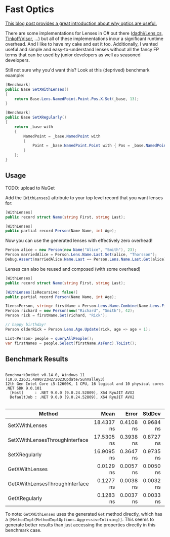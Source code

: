 # Fast Optics

[This blog post provides a great introduction about why optics are useful.](https://medium.com/@heytherewill/functional-programming-optics-in-net-7e1998bfb47e)

There are some implementations for Lenses in C# out there ([dadhi/Lens.cs](https://gist.github.com/dadhi/3db1ed45a60bceaa16d051ee9a4ab1b7), [Tinkoff/Visor](https://github.com/Tinkoff/Visor), ...) but all of these implementations incur a significant runtime overhead.
And I like to have my cake and eat it too. Additionally, I wanted useful and simple and easy-to-understand lenses without all the fancy FP terms that can be used by junior developers as well as seasoned developers.

Still not sure why you'd want this? Look at this (deprived) benchmark example:

```cs
[Benchmark]
public Base SetXWithLenses()
{
    return Base.Lens.NamedPoint.Point.Pos.X.Set(_base, 13);
}

[Benchmark]
public Base SetXRegularly()
{
    return _base with
    {
        NamedPoint = _base.NamedPoint with
        {
            Point = _base.NamedPoint.Point with { Pos = _base.NamedPoint.Point.Pos with { X = 13 } }
        }
    };
}
```

## Usage

TODO: upload to NuGet

Add the `[WithLenses]` attribute to your top level record that you want lenses for:

```cs
[WithLenses]
public record struct Name(string First, string Last);

[WithLenses]
public partial record Person(Name Name, int Age);
```

Now you can use the generated lenses with effectively zero overhead!

```cs
Person alice = new Person(new Name("Alice", "Smith"), 23);
Person marriedAlice = Person.Lens.Name.Last.Set(alice, "Thorsson");
Debug.Assert(marriedAlice.Name.Last == Person.Lens.Name.Last.Get(alice));
```

Lenses can also be reused and composed (with some overhead)

```cs
[WithLenses]
public record struct Name(string First, string Last);

[WithLenses(isRecursive: false)]
public partial record Person(Name Name, int Age);

ILens<Person, string> firstName = Person.Lens.Name.Combine(Name.Lens.First);
Person richard = new Person(new("Richard", "Smith"), 42);
Person rick = firstName.Set(richard, "Rick");

// happy birthday!
Person olderRick = Person.Lens.Age.Update(rick, age => age + 1);

List<Person> people = queryAllPeople();
var firstNames = people.Select(firstName.AsFunc).ToList();
```

## Benchmark Results

```

BenchmarkDotNet v0.14.0, Windows 11 (10.0.22631.4890/23H2/2023Update/SunValley3)
12th Gen Intel Core i5-12600K, 1 CPU, 16 logical and 10 physical cores
.NET SDK 9.0.101
  [Host]     : .NET 9.0.0 (9.0.24.52809), X64 RyuJIT AVX2
  DefaultJob : .NET 9.0.0 (9.0.24.52809), X64 RyuJIT AVX2


```
| Method                         | Mean       | Error     | StdDev    | Median     |
|------------------------------- |-----------:|----------:|----------:|-----------:|
| SetXWithLenses                 | 18.4337 ns | 0.4108 ns | 0.9684 ns | 18.2913 ns |
| SetXWithLensesThroughInterface | 17.5305 ns | 0.3938 ns | 0.8727 ns | 17.3956 ns |
| SetXRegularly                  | 16.9095 ns | 0.3647 ns | 0.9735 ns | 16.5907 ns |
| GetXWithLenses                 |  0.0129 ns | 0.0057 ns | 0.0050 ns |  0.0146 ns |
| GetXWithLensesThroughInterface |  0.1277 ns | 0.0038 ns | 0.0032 ns |  0.1269 ns |
| GetXRegularly                  |  0.1283 ns | 0.0037 ns | 0.0033 ns |  0.1288 ns |

To note: `GetXWithLenses` uses the generated `Get` method directly, which has a `[MethodImpl(MethodImplOptions.AggressiveInlining)]`.
This seems to generate better results than just accessing the properties directly in this benchmark case.
